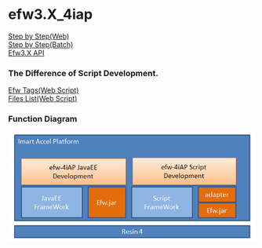 <H1>efw3.X_4iap</H1>
<a href="help/step_by_step_web.md">Step by Step(Web)</a><br>
<a href="help/step_by_step_batch.md">Step by Step(Batch)</a><br>
<a href="https://github.com/efwGrp/efw3.X">Efw3.X API</a><br>
<H3>The Difference of Script Development.</H3>
<a href="help/api_efw_tag_script.md">Efw Tags(Web Script)</a><br>
<a href="help/files_list_web.md">Files List(Web Script)</a><br>


<h3>Function Diagram</h3>
<img src="./help/efw-4iap.png"><br>

